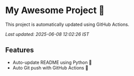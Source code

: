 # My Awesome Project 🚀

This project is automatically updated using GitHub Actions.

_Last updated: 2025-06-08 12:02:26 IST_

## Features
- Auto-update README using Python 🐍
- Auto Git push with GitHub Actions 🤖
